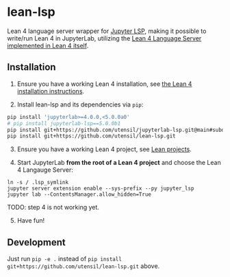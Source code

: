 # lean-lsp

Lean 4 language server wrapper for [Jupyter LSP](https://jupyterlab-lsp.readthedocs.io/en/latest/), making it possible to write/run Lean 4 in JupyterLab, utilizing the [Lean 4 Language Server implemented in Lean 4 itself](https://github.com/leanprover/lean4/tree/master/src/Lean/Server).

## Installation

1. Ensure you have a working Lean 4 installation, see [the Lean 4 installation instructions](https://leanprover-community.github.io/get_started.html).

2. Install lean-lsp and its dependencies via `pip`:

```bash
pip install 'jupyterlab>=4.0.0,<5.0.0a0'
# pip install jupyterlab-lsp==5.0.0b1
pip install git+https://github.com/utensil/jupyterlab-lsp.git@main#subdirectory=python_packages/jupyter_lsp
pip install git+https://github.com/utensil/lean-lsp.git
```

3. Ensure you have a working Lean 4 project, see [Lean projects](https://leanprover-community.github.io/install/project.html).

4. Start JupyterLab **from the root of a Lean 4 project** and choose the Lean 4 Langauge Server:

```
ln -s / .lsp_symlink
jupyter server extension enable --sys-prefix --py jupyter_lsp
jupyter lab --ContentsManager.allow_hidden=True
```

TODO: step 4 is not working yet.

5. Have fun!

## Development

Just run `pip -e .` instead of `pip install git+https://github.com/utensil/lean-lsp.git` above.